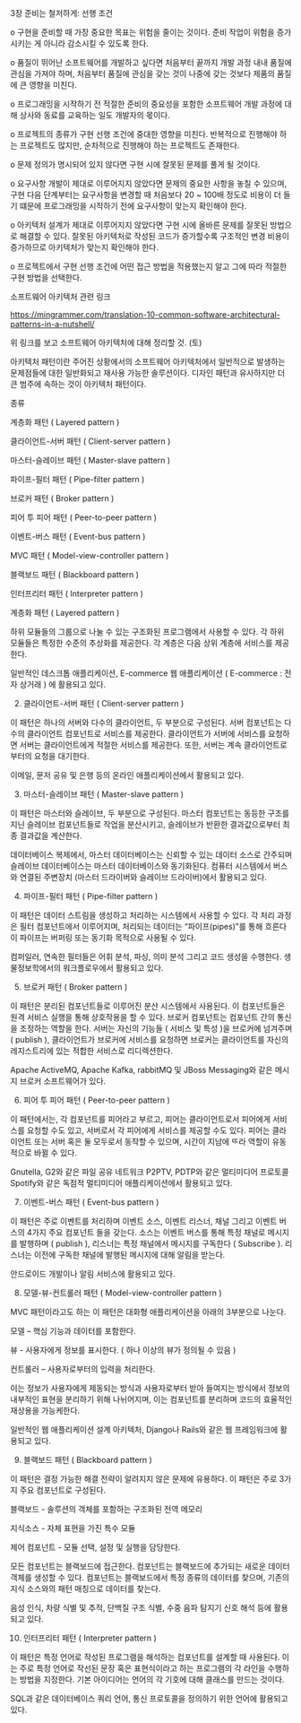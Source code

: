 3장 준비는 철저하게: 선행 조건

o 구현을 준비할 때 가장 중요한 목표는 위험을 줄이는 것이다. 준비 작업이 위험을 증가시키는 게 아니라 감소시킬 수 있도록 한다.

o 품질이 뛰어난 소프트웨어를 개발하고 싶다면 처음부터 끝까지 개발 과정 내내 품질에 관심을 가져야 하며, 처음부터 품질에 관심을 갖는 것이 나중에 갖는 것보다 제품의 품질에 큰 영향을 미친다.

o 프로그래밍을 시작하기 전 적절한 준비의 중요성을 포함한 소프트웨어 개발 과정에 대해 상사와 동료를 교육하는 일도 개발자의 몫이다.

o 프로젝트의 종류가 구현 선행 조건에 중대한 영향을 미친다. 반복적으로 진행해야 하는 프로젝트도 많지만, 순차적으로 진행해야 하는 프로젝트도 존재한다.

o 문제 정의가 명시되어 있지 않다면 구현 시에 잘못된 문제를 풀게 될 것이다.

o 요구사항 개발이 제대로 이루어지지 않았다면 문제의 중요한 사항을 놓칠 수 있으며, 구현 다음 단계부터는 요구사항을 변경할 때 처음보다 20 ~ 100배 정도로 비용이 더 들기 떄문에 프로그래밍을 시작하기 전에 요구사항이 맞는지 확인해야 한다.

o 아키텍처 설계가 제대로 이루어지지 않았다면 구현 시에 올바른 문제를 잘못된 방법으로 해결할 수 있다. 잘못된 아키텍처로 작성된 코드가 증가할수록 구조적인 변경 비용이 증가하므로 아키텍처가 맞는지 확인해야 한다.

o 프로젝트에서 구현 선행 조건에 어떤 접근 방법을 적용했는지 알고 그에 따라 적절한 구현 방법을 선택한다.

 

소프트웨어 아키텍처 관련 링크

https://mingrammer.com/translation-10-common-software-architectural-patterns-in-a-nutshell/

 

위 링크를 보고 소프트웨어 아키텍처에 대해 정리할 것. (토)

 

아키텍처 패턴이란 주어진 상황에서의 소프트웨어 아키텍처에서 일반적으로 발생하는 문제점들에 대한 일반화되고 재사용 가능한 솔루션이다. 디자인 패턴과 유사하지만 더 큰 범주에 속하는 것이 아키텍처 패턴이다.

 

종류

계층화 패턴 ( Layered pattern )

클라이언트-서버 패턴 ( Client-server pattern )

마스터-슬레이브 패턴 ( Master-slave pattern )

파이프-필터 패턴 ( Pipe-filter pattern )

브로커 패턴 ( Broker pattern )

피어 투 피어 패턴 ( Peer-to-peer pattern )

이벤트-버스 패턴 ( Event-bus pattern )

MVC 패턴 ( Model-view-controller pattern )

블랙보드 패턴 ( Blackboard pattern )

인터프리터 패턴 ( Interpreter pattern )

 

계층화 패턴 ( Layered pattern )

하위 모듈들의 그룹으로 나눌 수 있는 구조화된 프로그램에서 사용할 수 있다. 각 하위 모듈들은 특정한 수준의 추상화를 제공한다. 각 계층은 다음 상위 계층에 서비스를 제공한다.

일반적인 데스크톱 애플리케이션, E-commerce 웹 애플리케이션 ( E-commerce : 전자 상거래 ) 에 활용되고 있다.

 

2. 클라이언트-서버 패턴 ( Client-server pattern )

이 패턴은 하나의 서버와 다수의 클라이언트, 두 부분으로 구성된다. 서버 컴포넌트는 다수의 클라이언트 컴포넌트로 서비스를 제공한다. 클라이언트가 서버에 서비스를 요청하면 서버는 클라이언트에게 적절한 서비스를 제공한다. 또한, 서버는 계속 클라이언트로부터의 요청을 대기한다.

이메일, 문저 공유 및 은행 등의 온라인 애플리케이션에서 활용되고 있다.

 

3. 마스터-슬레이브 패턴 ( Master-slave pattern )

이 패턴은 마스터와 슬레이브, 두 부분으로 구성된다. 마스터 컴포넌트는 동등한 구조를 지닌 슬레이브 컴포넌트들로 작업을 분산시키고, 슬레이브가 반환한 결과값으로부터 최종 결과값을 계산한다.

데이터베이스 복제에서, 마스터 데이터베이스는 신뢰할 수 있는 데이터 소스로 간주되며 슬레이브 데이터베이스는 마스터 데이터베이스와 동기화된다. 컴퓨터 시스템에서 버스와 연결된 주변장치 (마스터 드라이버와 슬레이브 드라이버)에서 활용되고 있다.

 

4. 파이프-필터 패턴 ( Pipe-filter pattern )

이 패턴은 데이터 스트림을 생성하고 처리하는 시스템에서 사용할 수 있다. 각 처리 과정은 필터 컴포넌트에서 이루어지며, 처리되는 데이터는 “파이프(pipes)”를 통해 흐른다 이 파이프는 버퍼링 또는 동기화 목적으로 사용될 수 있다.

컴퍼일러, 연속한 필터들은 어휘 분석, 파싱, 의미 분석 그리고 코드 생성을 수행한다. 생물정보학에서의 워크플로우에서 활용되고 있다.

 

5. 브로커 패턴 ( Broker pattern )

이 패턴은 분리된 컴포넌트들로 이루어진 분산 시스템에서 사용된다. 이 컴포넌트들은 원격 서비스 실행을 통해 상호작용을 할 수 있다. 브로커 컴포넌트는 컴포넌트 간의 통신을 조정하는 역할을 한다. 서버는 자신의 기능들 ( 서비스 및 특성 )을 브로커에 넘겨주며 ( publish ), 클라이언트가 브로커에 서비스를 요청하면 브로커는 클라이언트를 자신의 레지스트리에 있는 적합한 서비스로 리디렉션한다.

Apache ActiveMQ, Apache Kafka, rabbitMQ 및 JBoss Messaging와 같은 메시지 브로커 소프트웨어가 있다.

 

6. 피어 투 피어 패턴 ( Peer-to-peer pattern )

이 패턴에서는, 각 컴포넌트를 피어라고 부르고, 피어는 클라이언트로서 피어에게 서비스를 요청할 수도 있고, 서버로서 각 피어에게 서비스를 제공할 수도 있다. 피어는 클라이언트 또는 서버 혹은 둘 모두로서 동작할 수 있으며, 시간이 지남에 ᄄᆞ라 역할이 유동적으로 바뀔 수 있다.

Gnutella, G2와 같은 파일 공유 네트워크 P2PTV, PDTP와 같은 멀티미디어 프로토콜 Spotify와 같은 독점적 멀티미디어 애플리케이션에서 활용되고 있다.

 

7. 이벤트-버스 패턴 ( Event-bus pattern )

이 패턴은 주로 이벤트를 처리하며 이벤트 소스, 이벤트 리스너, 채널 그리고 이벤트 버스의 4가지 주요 컴포넌트 들을 갖는다. 소스는 이벤트 버스를 통해 특정 채널로 메시지를 발행하며 ( publish ), 리스너는 특정 채널에서 메시지를 구독한다 ( Subscribe ). 리스너는 이전에 구독한 채널에 발행된 메시지에 대해 알림을 받는다.

안드로이드 개발이나 알림 서비스에 활용되고 있다.

 

8. 모델-뷰-컨트롤러 패턴 ( Model-view-controller pattern )

MVC 패턴이라고도 하는 이 패턴은 대화형 애플리케이션을 아래의 3부분으로 나눈다.

모델 – 핵심 기능과 데이터를 포함한다.

뷰 - 사용자에게 정보를 표시한다. ( 하나 이상의 뷰가 정의될 수 있음 )

컨트롤러 – 사용자로부터의 입력을 처리한다.

이는 정보가 사용자에게 제동되는 방식과 사용자로부터 받아 들여지는 방식에서 정보의 내부적인 표현을 분리하기 위해 나뉘어지며, 이는 컴포넌트를 분리하며 코드의 효율적인 재상용을 가능케한다.

일반적인 웹 애플리케이션 설계 아키텍처, Django나 Rails와 같은 웹 프레임워크에 활용되고 있다.

 

9. 블랙보드 패턴 ( Blackboard pattern )

이 패턴은 결정 가능한 해결 전략이 알려지지 않은 문제에 유용하다. 이 패턴은 주로 3가지 주요 컴포넌트로 구성된다.

블랙보드 - 솔루션의 객체를 포함하는 구조화된 전역 메모리

지식소스 - 자체 표현을 가진 특수 모듈

제어 컴포넌트 - 모듈 선택, 설정 및 실행을 담당한다.

모든 컴포넌트는 블랙보드에 접근한다. 컴포넌트는 블랙보드에 추가되는 새로운 데이터 객체를 생성할 수 있다. 컴포넌트는 블랙보드에서 특정 종류의 데이터를 찾으며, 기존의 지식 소스와의 패턴 매칭으로 데이터를 찾는다.

음성 인식, 차량 식별 및 추적, 단백질 구조 식별, 수중 음파 탐지기 신호 해석 등에 활용되고 있다.

 

10. 인터프리터 패턴 ( Interpreter pattern )

이 패턴은 특정 언어로 작성된 프로그램을 해석하는 컴포넌트를 설계할 때 사용된다. 이는 주로 특정 언어로 작선된 문장 혹은 표현식이라고 하는 프로그램의 각 라인을 수행하는 방법을 지정한다. 기본 아이디어는 언어의 각 기호에 대해 클래스를 만드는 것이다.

SQL과 같은 데이터베이스 쿼리 언어, 통신 프로토콜을 정의하기 위한 언어에 활용되고 있다.